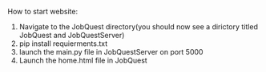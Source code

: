 How to start website:
1. Navigate to the JobQuest directory(you should now see a dirictory titled JobQuest and JobQuestServer)
2. pip install requierments.txt
3. launch the main.py file in JobQuestServer on port 5000
4. Launch the home.html file in JobQuest

